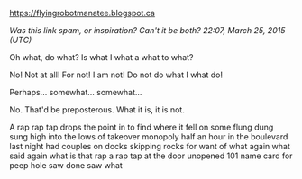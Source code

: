 https://flyingrobotmanatee.blogspot.ca

*Was this link spam, or inspiration? Can't it be both? 22:07, March 25, 2015 (UTC)*

Oh what, do what? Is what I what a what to what?

No! Not at all! For not! I am not! Do not do what I what do!

Perhaps... somewhat... somewhat...

No. That'd be preposterous. What it is, it is not.

A rap rap tap drops the point in to find where it fell on some flung dung sung high into the lows of takeover monopoly half an hour in the boulevard last night had couples on docks skipping rocks for want of what again what said again what is that rap a rap tap at the door unopened 101 name card for peep hole saw done saw what


